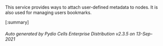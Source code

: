 






This service provides ways to attach user-defined metadata to nodes. It is also used for managing users bookmarks.

[:summary]

###### Auto generated by Pydio Cells Enterprise Distribution v2.3.5 on 13-Sep-2021
